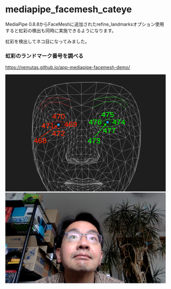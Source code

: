 # mediapipe_facemesh_cateye

MediaPipe 0.8.8からFaceMeshに追加されたrefine_landmarksオプション使用すると虹彩の検出も同時に実施できるようになります。

虹彩を検出してネコ目になってみました。

### 虹彩のランドマーク番号を調べる
https://nemutas.github.io/app-mediapipe-facemesh-demo/

<img src="https://github.com/kitazaki/mediapipe_facemesh_cateye/raw/main/facemesh_iris_num.png">

<img src="https://github.com/kitazaki/mediapipe_facemesh_cateye/raw/main/cat_eye_01.png">
